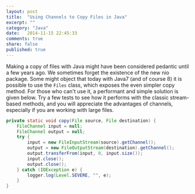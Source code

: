 ```yaml
---
layout: post
title:  "Using Channels to Copy Files in Java"
excerpt: ""
category: "Java"
date:   2014-11-15 22:45:33
comments: true
share: false
published: true
---
```


Making a copy of files with Java might have been considered pedantic until a few years ago. We sometimes forget the existence of the new nio package. Some might object that today with Java7 (and of course 8) it is possible to use the `Files` class, which exposes the even simpler copy method. For those who can't use it, a performant and simple solution is given below. Try a few tests to see how it performs with the classic stream-based methods, and you will appreciate the advantages of channels, especially if you are working with large files.

```java
private static void copy(File source, File destination) {
    FileChannel input = null;
    FileChannel output = null;
    try {
        input = new FileInputStream(source).getChannel();
        output = new FileOutputStream(destination).getChannel();
        output.transferFrom(input, 0, input.size());
        input.close();
        output.close();
    } catch (IOException e) {
        logger.log(Level.SEVERE, "", e);
    }
}
```   
